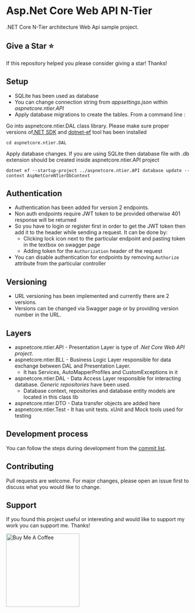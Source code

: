 # Asp.Net Core Web API N-Tier

.NET Core N-Tier architecture Web Api sample project.

## Give a Star ⭐️

If this repository helped you please consider giving a star! Thanks!

## Setup

- SQLite has been used as database
- You can change connection string from *appsettings.json* within *aspnetcore.ntier.API*
- Apply database migrations to create the tables. From a command line :

Go into aspnetcore.ntier.DAL class library. Please make sure proper versions of[.NET SDK](https://automapper.org/) and [dotnet-ef](https://learn.microsoft.com/en-us/ef/core/cli/dotnet) tool has been installed
```
cd aspnetcore.ntier.DAL
```
Apply database changes.
If you are using SQLite then database file with .db extension should be created inside aspnetcore.ntier.API project
```
dotnet ef --startup-project ../aspnetcore.ntier.API database update --context AspNetCoreNTierDbContext
```
## Authentication

- Authentication has been added for version 2 endpoints.
- Non auth endpoints require JWT token to be provided otherwise 401 response will be returned
- So you have to login or register first in order to get the JWT token then add it to the header while sending a request. It can be done by:
  - Clicking lock icon next to the particular endpoint and pasting token in the textbox on swagger page
  - Adding token for the ```Authorization``` header of the request
- You can disable authentication for endpoints by removing ```Authorize``` attribute from the particular controller

## Versioning

- URL versioning has been implemented and currently there are 2 versions.
- Versions can be changed via Swagger page or by providing version number in the URL.

## Layers

- aspnetcore.ntier.API - Presentation Layer is type of *.Net Core Web API project*.
- aspnetcore.ntier.BLL - Business Logic Layer responsible for data exchange between DAL and Presentation Layer.
  - It has Services, AutoMapperProfiles and CustomExceptions in it
- aspnetcore.ntier.DAL - Data Access Layer responsible for interacting database. *Generic repositories* have been used.
  - Database context, repositories and database entity models are located in this class lib
- aspnetcore.ntier.DTO - Data transfer objects are added here
- aspnetcore.ntier.Test - It has unit tests. xUnit and Mock tools used for testing

## Development process

You can follow the steps during development from the [commit list](https://github.com/aghayeffemin/aspnetcore.ntier/commits/master).

## Contributing

Pull requests are welcome. For major changes, please open an issue first to discuss what you would like to change.

## Support

If you found this project useful or interesting and would like to support my work you can support me. Thanks!

<a href="https://www.buymeacoffee.com/aghayeffemin" target="_blank"><img src="https://cdn.buymeacoffee.com/buttons/default-orange.png" alt="Buy Me A Coffee" width="200"></a>